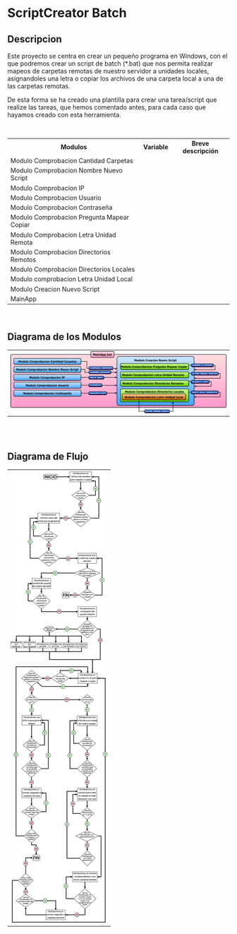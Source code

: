 # ScriptCreator Batch
## Descripcion
<p> Este proyecto se centra en crear un pequeño programa en Windows, con el que podremos crear un script de batch (*.bat) que nos permita realizar mapeos de carpetas remotas de nuestro servidor a unidades locales, asignandoles una letra o copiar los archivos de una carpeta local a una de las carpetas remotas. </p>

<p> De esta forma se ha creado una plantilla para crear una tarea/script que realize las tareas, que hemos comentado antes, para cada caso que hayamos creado con esta herramienta. </p>

<br>

<table>
  <tr align="center">
    <td><b>Modulos</b></td>
    <td><b>Variable</b></td>
    <td><b>Breve descripción</b></td>
  </tr>
  
  <tr>
    <td> Modulo Comprobacion Cantidad Carpetas </td>
    <td><b></b></td>
    <td></td>
  </tr>
  
  <tr>
    <td> Modulo Comprobacion Nombre Nuevo Script </td>
    <td><b></b></td>
    <td></td>
  </tr>
  
  <tr>
    <td> Modulo Comprobacion IP </td>
    <td><b></b></td>
    <td></td>
  </tr>
 
  <tr>
    <td> Modulo Comprobacion Usuario </td>
    <td><b></b></td>
    <td></td>
  </tr>
  
  <tr>
    <td> Modulo Comprobacion Contraseña </td>
    <td><b></b></td>
    <td></td>
  </tr>
  
  <tr>
    <td> Modulo Comprobacion Pregunta Mapear Copiar </td>
    <td><b></b></td>
    <td></td>
  </tr>
  
  <tr>
    <td> Modulo Comprobacion Letra Unidad Remota </td>
    <td><b></b></td>
    <td></td>
  </tr>
  
  <tr>
    <td> Modulo Comprobacion Directorios Remotos </td>
    <td><b></b></td>
    <td></td>
  </tr>
  
  <tr>
    <td> Modulo Comprobacion Directorios Locales </td>
    <td><b></b></td>
    <td></td>
  </tr>
  
  <tr>
    <td>Modulo comprobacion Letra Unidad Local</td>
    <td><b></b></td>
    <td></td>
  </tr>
  
  <tr>
    <td>Modulo Creacion Nuevo Script</td>
    <td></td>
  </tr>
  
  <tr>
    <td> MainApp </td>
    <td></td>
  </tr>
</table>

<br>

## Diagrama de los Modulos
  <table>
    <tr>
      <td><img src="Recursos/Diagramas/Diagrama_Flujo_ModulosV2.png"/></td>
    </tr>
  </table>

  <br><br>
  
## Diagrama de Flujo
  <table>
    <tr>
      <td><img src="Recursos/Diagramas/DiagramaDeFlujoV1.png"/></td>
    </tr>
  </table>
  
  <br>
